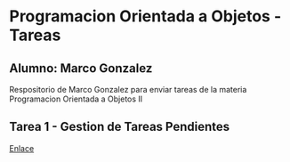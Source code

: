 ﻿# Programacion Orientada a Objetos - Tareas
## Alumno: Marco Gonzalez

Respositorio de Marco Gonzalez para enviar tareas de la materia Programacion Orientada a Objetos II

## Tarea 1 - Gestion de Tareas Pendientes
<a href="https://github.com/Marco-Gonzalez26/Programacion_Orientada_A_Objetos/tree/master/GestionTareasPendientes">Enlace</a>
